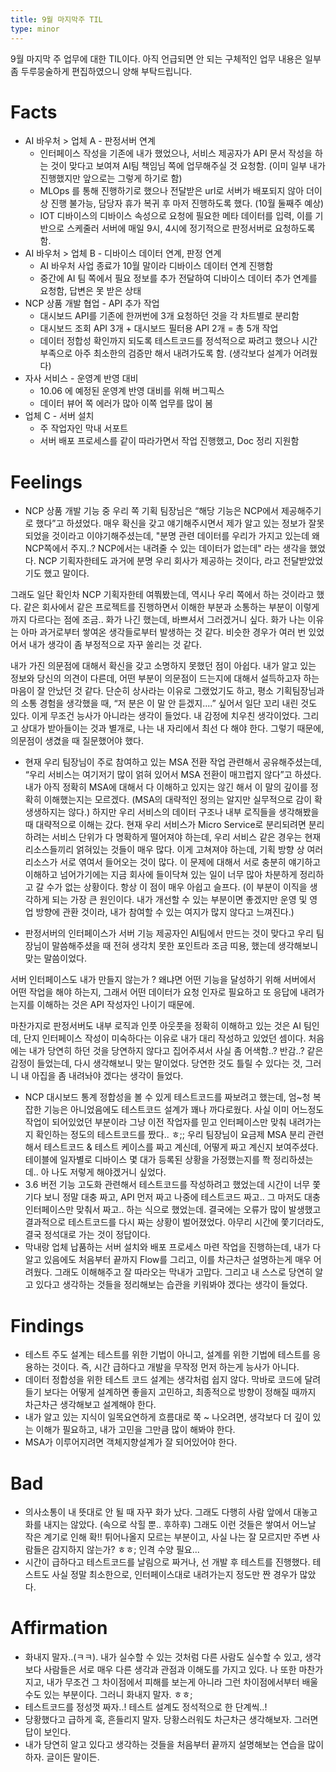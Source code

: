```yaml
---
title: 9월 마지막주 TIL
type: minor
---
```


9월 마지막 주 업무에 대한 TIL이다.
아직 언급되면 안 되는 구체적인 업무 내용은 일부 좀 두루뭉술하게 편집하였으니 양해 부탁드립니다.

# Facts

- AI 바우처 > 업체 A - 판정서버 연계
  - 인터페이스 작성을 기존에 내가 했었으나, 서비스 제공자가 API 문서 작성을 하는 것이 맞다고 보여져 AI팀 책임님 쪽에 업무해주실 것 요청함. (이미 일부 내가 진행했지만 앞으로는 그렇게 하기로 함)
  - MLOps 를 통해 진행하기로 했으나 전달받은 url로 서버가 배포되지 않아 더이상 진행 불가능, 담당자 휴가 복귀 후 마저 진행하도록 했다. (10월 둘째주 예상)
  - IOT 디바이스의 디바이스 속성으로 요청에 필요한 메타 데이터를 입력, 이를 기반으로 스케줄러 서버에 매일 9시, 4시에 정기적으로 판정서버로 요청하도록 함.
- AI 바우처 > 업체 B - 디바이스 데이터 연계, 판정 연계
  - AI 바우처 사업 종료가 10월 말이라 디바이스 데이터 연계 진행함
  - 중간에 AI 팀 쪽에서 필요 정보를 추가 전달하여 디바이스 데이터 추가 연계를 요청함, 답변은 못 받은 상태
- NCP 상품 개발 협업 - API 추가 작업
  - 대시보드 API를 기존에 한꺼번에 3개 요청하던 것을 각 차트별로 분리함
  - 대시보드 조회 API 3개 + 대시보드 필터용 API 2개 = 총 5개 작업
  - 데이터 정합성 확인까지 되도록 테스트코드를 정석적으로 짜려고 했으나 시간 부족으로 아주 최소한의 검증만 해서 내려가도록 함. (생각보다 설계가 어려웠다)
- 자사 서비스 - 운영계 반영 대비
  - 10.06 에 예정된 운영계 반영 대비를 위해 버그픽스
  - 데이터 뷰어 쪽 에러가 많아 이쪽 업무를 많이 봄
- 업체 C - 서버 설치
  - 주 작업자인 막내 서포트
  - 서버 배포 프로세스를 같이 따라가면서 작업 진행했고, Doc 정리 지원함

# Feelings

- NCP 상품 개발 기능 중 우리 쪽 기획 팀장님은 “해당 기능은 NCP에서 제공해주기로 했다”고 하셨었다. 매우 확신을 갖고 얘기해주시면서 제가 알고 있는 정보가 잘못 되었을 것이라고 이야기해주셨는데, "분명 관련 데이터를 우리가 가지고 있는데 왜 NCP쪽에서 주지..? NCP에서는 내려줄 수 있는 데이터가 없는데" 라는 생각을 했었다. NCP 기획자한테도 과거에 분명 우리 회사가 제공하는 것이다, 라고 전달받았었기도 했고 말이다.<br>

그래도 일단 확인차 NCP 기획자한테 여쭤봤는데, 역시나 우리 쪽에서 하는 것이라고 했다. 같은 회사에서 같은 프로젝트를 진행하면서 이해한 부분과 소통하는 부분이 이렇게까지 다르다는 점에 조금.. 화가 나긴 했는데, 바쁘셔서 그러겠거니 싶다. 화가 나는 이유는 아마 과거로부터 쌓여온 생각들로부터 발생하는 것 같다. 비슷한 경우가 여러 번 있었어서 내가 생각이 좀 부정적으로 자꾸 쏠리는 것 같다.<br>

내가 가진 의문점에 대해서 확신을 갖고 소명하지 못했던 점이 아쉽다. 내가 알고 있는 정보와 당신의 의견이 다른데, 어떤 부분이 의문점이 드는지에 대해서 설득하고자 하는 마음이 잘 안났던 것 같다. 단순히 상사라는 이유로 그랬었기도 하고, 평소 기획팀장님과의 소통 경험을 생각했을 때, “저 분은 이 말 안 듣겠지....” 싶어서 일단 꼬리 내린 것도 있다. 이게 무조건 능사가 아니라는 생각이 들었다. 내 감정에 치우친 생각이었다. 그리고 상대가 받아들이는 것과 별개로, 나는 내 자리에서 최선 다 해야 한다. 그렇기 때문에, 의문점이 생겼을 때 질문했어야 했다.

- 현재 우리 팀장님이 주로 참여하고 있는 MSA 전환 작업 관련해서 공유해주셨는데, “우리 서비스는 여기저기 많이 얽혀 있어서 MSA 전환이 매끄럽지 않다”고 하셨다.
  내가 아직 정확히 MSA에 대해서 다 이해하고 있지는 않긴 해서 이 말의 깊이를 정확히 이해했는지는 모르겠다. (MSA의 대략적인 정의는 알지만 실무적으로 감이 확 생생하지는 않다.)
  하지만 우리 서비스의 데이터 구조나 내부 로직들을 생각해봤을 때 대략적으로 이해는 갔다.
  현재 우리 서비스가 Micro Service로 분리되려면 분리하려는 서비스 단위가 다 명확하게 떨어져야 하는데, 우리 서비스 같은 경우는 현재 리소스들끼리 얽혀있는 것들이 매우 많다. 이게 고쳐져야 하는데, 기획 방향 상 여러 리소스가 서로 엮여서 들어오는 것이 많다. 이 문제에 대해서 서로 충분히 얘기하고 이해하고 넘어가기에는 지금 회사에 들이닥쳐 있는 일이 너무 많아 차분하게 정리하고 갈 수가 없는 상황이다. 항상 이 점이 매우 아쉽고 슬프다. (이 부분이 이직을 생각하게 되는 가장 큰 원인이다. 내가 개선할 수 있는 부분이면 좋겠지만 운영 및 영업 방향에 관환 것이라, 내가 참여할 수 있는 여지가 많지 않다고 느껴진다.)

- 판정서버의 인터페이스가 서버 기능 제공자인 AI팀에서 만드는 것이 맞다고 우리 팀장님이 말씀해주셨을 때 전혀 생각치 못한 포인트라 조금 띠용, 했는데 생각해보니 맞는 말씀이었다.

서버 인터페이스도 내가 만들지 않는가 ? 왜냐면 어떤 기능을 달성하기 위해 서버에서 어떤 작업을 해야 하는지, 그래서 어떤 데이터가 요청 인자로 필요하고 또 응답에 내려가는지를 이해하는 것은 API 작성자인 나이기 때문에.

마찬가지로 판정서버도 내부 로직과 인풋 아웃풋을 정확히 이해하고 있는 것은 AI 팀인데, 단지 인터페이스 작성이 미숙하다는 이유로 내가 대리 작성하고 있었던 셈이다. 처음에는 내가 당연히 하던 것을 당연하지 않다고 집어주셔서 사실 좀 어색함..? 반감..? 같은 감정이 들었는데, 다시 생각해보니 맞는 말이었다. 당연한 것도 틀릴 수 있다는 것, 그러니 내 아집을 좀 내려놔야 겠다는 생각이 들었다.

- NCP 대시보드 통계 정합성을 볼 수 있게 테스트코드를 짜보려고 했는데, 엄~청 복잡한 기능은 아니었음에도 테스트코드 설계가 꽤나 까다로웠다. 사실 이미 어느정도 작업이 되어있었던 부분이라 그냥 이전 작업자를 믿고 인터페이스만 맞춰 내려가는지 확인하는 정도의 테스트코드를 짰다.. ㅎ;;
  우리 팀장님이 요금제 MSA 분리 관련해서 테스트코드 & 테스트 케이스를 짜고 계신데, 어떻게 짜고 계신지 보여주셨다. 테이블에 일자별로 디바이스 몇 대가 등록된 상황을 가정했는지를 쫙 정리하셨는데.. 아 나도 저렇게 해야겠거니 싶었다.
- 3.6 버전 기능 고도화 관련해서 테스트코드를 작성하려고 했었는데 시간이 너무 쫓기다 보니 정말 대충 짜고, API 먼저 짜고 나중에 테스트코드 짜고.. 그 마저도 대충 인터페이스만 맞춰서 짜고.. 하는 식으로 했었는데. 결국에는 오류가 많이 발생했고 결과적으로 테스트코드를 다시 짜는 상황이 벌어졌었다. 아무리 시간에 쫓기더라도, 결국 정석대로 가는 것이 정답이다.
- 막내랑 업체 납품하는 서버 설치와 배포 프로세스 마련 작업을 진행하는데, 내가 다 알고 있음에도 처음부터 끝까지 Flow를 그리고, 이를 차근차근 설명하는게 매우 어려웠다. 그래도 이해해주고 잘 따라오는 막내가 고맙다. 그리고 내 스스로 당연히 알고 있다고 생각하는 것들을 정리해보는 습관을 키워봐야 겠다는 생각이 들었다.

# Findings

- 테스트 주도 설계는 테스트를 위한 기법이 아니고, 설계를 위한 기법에 테스트를 응용하는 것이다. 즉, 시간 급하다고 개발을 무작정 먼저 하는게 능사가 아니다.
- 데이터 정합성을 위한 테스트 코드 설계는 생각처럼 쉽지 않다. 막바로 코드에 달려들기 보다는 어떻게 설계하면 좋을지 고민하고, 최종적으로 방향이 정해질 때까지 차근차근 생각해보고 설계해야 한다.
- 내가 알고 있는 지식이 일목요연하게 흐름대로 쭉 ~ 나오려면, 생각보다 더 깊이 있는 이해가 필요하고, 내가 고민을 그만큼 많이 해봐야 한다.
- MSA가 이루어지려면 객체지향설계가 잘 되어있어야 한다.

# Bad

- 의사소통이 내 뜻대로 안 될 때 자꾸 화가 났다. 그래도 다행히 사람 앞에서 대놓고 화를 내지는 않았다. (속으로 삭힐 뿐.. 후하후) 그래도 이런 것들은 쌓여서 어느날 작은 계기로 인해 확!! 튀어나올지 모르는 부분이고, 사실 나는 잘 모르지만 주변 사람들은 감지하지 않는가? ㅎㅎ; 인격 수양 필요...
- 시간이 급하다고 테스트코드를 날림으로 짜거나, 선 개발 후 테스트를 진행했다. 테스트도 사실 정말 최소한으로, 인터페이스대로 내려가는지 정도만 짠 경우가 많았다.

# Affirmation

- 화내지 말자..(ㅋㅋ). 내가 실수할 수 있는 것처럼 다른 사람도 실수할 수 있고, 생각보다 사람들은 서로 매우 다른 생각과 관점과 이해도를 가지고 있다. 나 또한 마찬가지고, 내가 무조건 그 차이점에서 피해를 보는게 아니라 그런 차이점에서부터 배울 수도 있는 부분이다. 그러니 화내지 말자. ㅎㅎ;
- 테스트코드를 정성껏 짜자..! 테스트 설계도 정석적으로 한 단계씩..!
- 당황했다고 급하게 훅, 흔들리지 말자. 당황스러워도 차근차근 생각해보자. 그러면 답이 보인다.
- 내가 당연히 알고 있다고 생각하는 것들을 처음부터 끝까지 설명해보는 연습을 많이 하자. 글이든 말이든.
